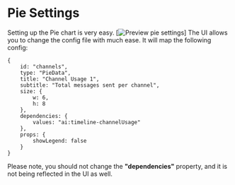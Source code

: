 # Pie Settings
Setting up the Pie chart is very easy.
[![Preview pie settings](../../docs/pie-settings.png)]
The UI allows you to change the config file with much ease. It will map the following config:
```
{
	id: "channels",
	type: "PieData",
	title: "Channel Usage 1",
	subtitle: "Total messages sent per channel",
	size: {
		w: 6,
		h: 8
	},
	dependencies: {
		values: "ai:timeline-channelUsage"
	},
	props: {
		showLegend: false
	}
}
```
Please note, you should not change the **"dependencies"** property, and it is not being reflected in the UI as well.